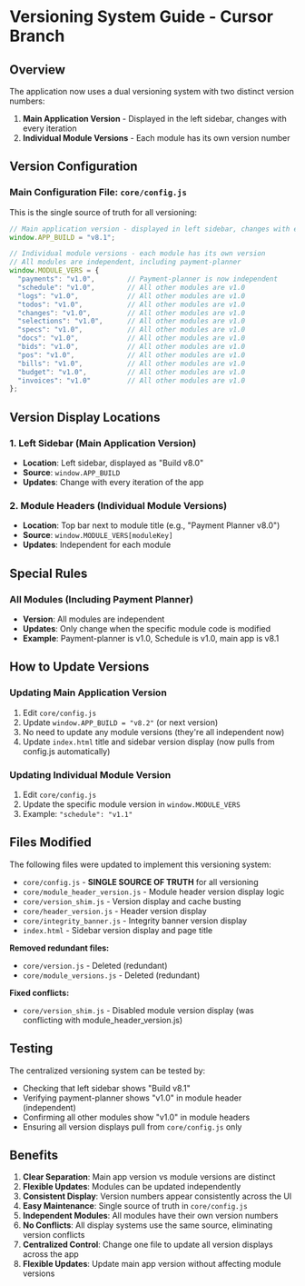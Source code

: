 # Versioning System Guide - Cursor Branch

## Overview

The application now uses a dual versioning system with two distinct version numbers:

1. **Main Application Version** - Displayed in the left sidebar, changes with every iteration
2. **Individual Module Versions** - Each module has its own version number

## Version Configuration

### Main Configuration File: `core/config.js`

This is the single source of truth for all versioning:

```javascript
// Main application version - displayed in left sidebar, changes with every iteration
window.APP_BUILD = "v8.1";

// Individual module versions - each module has its own version
// All modules are independent, including payment-planner
window.MODULE_VERS = {
  "payments": "v1.0",        // Payment-planner is now independent
  "schedule": "v1.0",        // All other modules are v1.0
  "logs": "v1.0",            // All other modules are v1.0
  "todos": "v1.0",           // All other modules are v1.0
  "changes": "v1.0",         // All other modules are v1.0
  "selections": "v1.0",      // All other modules are v1.0
  "specs": "v1.0",           // All other modules are v1.0
  "docs": "v1.0",            // All other modules are v1.0
  "bids": "v1.0",            // All other modules are v1.0
  "pos": "v1.0",             // All other modules are v1.0
  "bills": "v1.0",           // All other modules are v1.0
  "budget": "v1.0",          // All other modules are v1.0
  "invoices": "v1.0"         // All other modules are v1.0
};
```

## Version Display Locations

### 1. Left Sidebar (Main Application Version)
- **Location**: Left sidebar, displayed as "Build v8.0"
- **Source**: `window.APP_BUILD`
- **Updates**: Change with every iteration of the app

### 2. Module Headers (Individual Module Versions)
- **Location**: Top bar next to module title (e.g., "Payment Planner v8.0")
- **Source**: `window.MODULE_VERS[moduleKey]`
- **Updates**: Independent for each module

## Special Rules

### All Modules (Including Payment Planner)
- **Version**: All modules are independent
- **Updates**: Only change when the specific module code is modified
- **Example**: Payment-planner is v1.0, Schedule is v1.0, main app is v8.1

## How to Update Versions

### Updating Main Application Version
1. Edit `core/config.js`
2. Update `window.APP_BUILD = "v8.2"` (or next version)
3. No need to update any module versions (they're all independent now)
4. Update `index.html` title and sidebar version display (now pulls from config.js automatically)

### Updating Individual Module Version
1. Edit `core/config.js`
2. Update the specific module version in `window.MODULE_VERS`
3. Example: `"schedule": "v1.1"`

## Files Modified

The following files were updated to implement this versioning system:

- `core/config.js` - **SINGLE SOURCE OF TRUTH** for all versioning
- `core/module_header_version.js` - Module header version display logic
- `core/version_shim.js` - Version display and cache busting
- `core/header_version.js` - Header version display
- `core/integrity_banner.js` - Integrity banner version display
- `index.html` - Sidebar version display and page title

**Removed redundant files:**
- `core/version.js` - Deleted (redundant)
- `core/module_versions.js` - Deleted (redundant)

**Fixed conflicts:**
- `core/version_shim.js` - Disabled module version display (was conflicting with module_header_version.js)

## Testing

The centralized versioning system can be tested by:

- Checking that left sidebar shows "Build v8.1"
- Verifying payment-planner shows "v1.0" in module header (independent)
- Confirming all other modules show "v1.0" in module headers
- Ensuring all version displays pull from `core/config.js` only

## Benefits

1. **Clear Separation**: Main app version vs module versions are distinct
2. **Flexible Updates**: Modules can be updated independently
3. **Consistent Display**: Version numbers appear consistently across the UI
4. **Easy Maintenance**: Single source of truth in `core/config.js`
5. **Independent Modules**: All modules have their own version numbers
6. **No Conflicts**: All display systems use the same source, eliminating version conflicts
7. **Centralized Control**: Change one file to update all version displays across the app
8. **Flexible Updates**: Update main app version without affecting module versions
